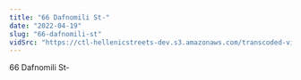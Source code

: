 ```yaml
---
title: "66 Dafnomili St-"
date: "2022-04-19"
slug: "66-dafnomili-st"
vidSrc: "https://ctl-hellenicstreets-dev.s3.amazonaws.com/transcoded-videos/66%20Dafnomili%20St-.mp4"
---
```


66 Dafnomili St-

